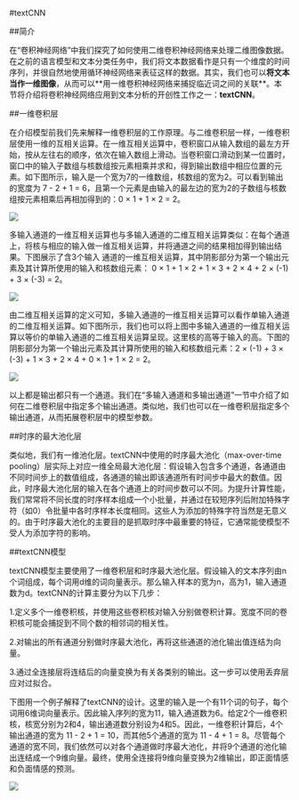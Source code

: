 #textCNN

##简介

在“卷积神经⽹络”中我们探究了如何使⽤⼆维卷积神经⽹络来处理⼆维图像数据。在之前的语⾔模型和⽂本分类任务中，我们将⽂本数据看作是只有⼀个维度的时间序列，并很⾃然地使⽤循环神经⽹络来表征这样的数据。其实，我们也可以**将⽂本当作⼀维图像**，从而可以**⽤⼀维卷积神经⽹络来捕捉临近词之间的关联**。本节将介绍将卷积神经⽹络应⽤到⽂本分析的开创性⼯作之⼀：**textCNN**。

##一维卷积层

在介绍模型前我们先来解释⼀维卷积层的⼯作原理。与⼆维卷积层⼀样，⼀维卷积层使⽤⼀维的互相关运算。在⼀维互相关运算中，卷积窗口从输⼊数组的最左⽅开始，按从左往右的顺序，依次在输⼊数组上滑动。当卷积窗口滑动到某⼀位置时，窗口中的输⼊⼦数组与核数组按元素相乘并求和，得到输出数组中相应位置的元素。如下图所⽰，输⼊是⼀个宽为7的⼀维数组，核数组的宽为2。可以看到输出的宽度为 7 - 2 + 1 = 6，且第⼀个元素是由输⼊的最左边的宽为2的⼦数组与核数组按元素相乘后再相加得到的：0 × 1 + 1 × 2 = 2。

![](https://cdn.jsdelivr.net/gh/tj-messi/picture/20241108150103.png)

多输⼊通道的⼀维互相关运算也与多输⼊通道的⼆维互相关运算类似：在每个通道上，将核与相应的输⼊做⼀维互相关运算，并将通道之间的结果相加得到输出结果。下图展⽰了含3个输⼊ 通道的⼀维互相关运算，其中阴影部分为第⼀个输出元素及其计算所使⽤的输⼊和核数组元素： 0 × 1 + 1 × 2 + 1 × 3 + 2 × 4 + 2 × (-1) + 3 × (-3) = 2。

![](https://cdn.jsdelivr.net/gh/tj-messi/picture/20241108150201.png)

由⼆维互相关运算的定义可知，多输⼊通道的⼀维互相关运算可以看作单输⼊通道的⼆维互相关运算。如下图所⽰，我们也可以将上图中多输⼊通道的⼀维互相关运算以等价的单输⼊通道的⼆维互相关运算呈现。这⾥核的⾼等于输⼊的⾼。下图的阴影部分为第⼀个输出元素及其计算所使⽤的输⼊和核数组元素：2 × (-1) + 3 × (-3) + 1 × 3 + 2 × 4 + 0 × 1 + 1 × 2 = 2。

![](https://cdn.jsdelivr.net/gh/tj-messi/picture/20241108150218.png)

以上都是输出都只有⼀个通道。我们在“多输⼊通道和多输出通道”⼀节中介绍了如何在⼆维卷积层中指定多个输出通道。类似地，我们也可以在⼀维卷积层指定多个输出通道，从而拓展卷积层中的模型参数。

##时序的最大池化层

类似地，我们有⼀维池化层。textCNN中使⽤的时序最⼤池化（max-over-time pooling）层实际上对应⼀维全局最⼤池化层：假设输⼊包含多个通道，各通道由不同时间步上的数值组成，各通道的输出即该通道所有时间步中最⼤的数值。因此，时序最⼤池化层的输⼊在各个通道上的时间步数可以不同。为提升计算性能，我们常常将不同⻓度的时序样本组成⼀个小批量，并通过在较短序列后附加特殊字符（如0）令批量中各时序样本⻓度相同。这些⼈为添加的特殊字符当然是⽆意义的。由于时序最⼤池化的主要⽬的是抓取时序中最重要的特征，它通常能使模型不受⼈为添加字符的影响。

##textCNN模型

textCNN模型主要使⽤了⼀维卷积层和时序最⼤池化层。假设输⼊的⽂本序列由n个词组成，每个词⽤d维的词向量表⽰。那么输⼊样本的宽为n，⾼为1，输⼊通道数为d。textCNN的计算主要分为以下⼏步：

1.定义多个⼀维卷积核，并使⽤这些卷积核对输⼊分别做卷积计算。宽度不同的卷积核可能会捕捉到不同个数的相邻词的相关性。

2.对输出的所有通道分别做时序最⼤池化，再将这些通道的池化输出值连结为向量。

3.通过全连接层将连结后的向量变换为有关各类别的输出。这⼀步可以使⽤丢弃层应对过拟合。

下图⽤⼀个例⼦解释了textCNN的设计。这⾥的输⼊是⼀个有11个词的句⼦，每个词⽤6维词向量表⽰。因此输⼊序列的宽为11，输⼊通道数为6。给定2个⼀维卷积核，核宽分别为2和4，输出通道数分别设为4和5。因此，⼀维卷积计算后，4个输出通道的宽为 11 - 2 + 1 = 10，而其他5个通道的宽为 11 - 4 + 1 = 8。尽管每个通道的宽不同，我们依然可以对各个通道做时序最⼤池化，并将9个通道的池化输出连结成⼀个9维向量。最终，使⽤全连接将9维向量变换为2维输出，即正⾯情感和负⾯情感的预测。

![](https://cdn.jsdelivr.net/gh/tj-messi/picture/20241108211127.png)










